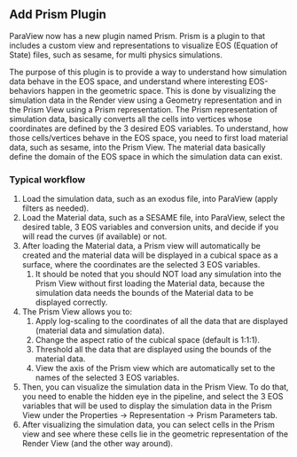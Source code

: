 ## Add Prism Plugin

ParaView now has a new plugin named Prism. Prism is a plugin to that includes a custom view and representations to
visualize EOS (Equation of State) files, such as sesame, for multi physics simulations.

The purpose of this plugin is to provide a way to understand how simulation data behave in the EOS space, and understand
where interesting EOS-behaviors happen in the geometric space. This is done by visualizing the simulation data in the
Render view using a Geometry representation and in the Prism View using a Prism representation. The Prism representation
of simulation data, basically converts all the cells into vertices whose coordinates are defined by the 3 desired EOS
variables. To understand, how those cells/vertices behave in the EOS space, you need to first load material data, such
as sesame, into the Prism View. The material data basically define the domain of the EOS space in which the simulation
data can exist.

### Typical workflow

1. Load the simulation data, such as an exodus file, into ParaView (apply filters as needed).
2. Load the Material data, such as a SESAME file, into ParaView, select the desired table, 3 EOS variables and
   conversion units, and decide if you will read the curves (if available) or not.
3. After loading the Material data, a Prism view will automatically be created and the material data will be displayed
   in a cubical space as a surface, where the coordinates are the selected 3 EOS variables.
   1. It should be noted that you should NOT load any simulation into the Prism View without first loading the
      Material data, because the simulation data needs the bounds of the Material data to be displayed correctly.
4. The Prism View allows you to:
   1. Apply log-scaling to the coordinates of all the data that are displayed (material data and simulation data).
   2. Change the aspect ratio of the cubical space (default is 1:1:1).
   3. Threshold all the data that are displayed using the bounds of the material data.
   4. View the axis of the Prism view which are automatically set to the names of the selected 3 EOS variables.
5. Then, you can visualize the simulation data in the Prism View. To do that, you need to enable the hidden eye in the
   pipeline, and select the 3 EOS variables that will be used to display the simulation data in the Prism View under the
   Properties -> Representation -> Prism Parameters tab.
6. After visualizing the simulation data, you can select cells in the Prism view and see where these cells lie in the
   geometric representation of the Render View (and the other way around).
